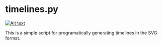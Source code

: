 # timelines.py

[![Alt text](/../master/timeline_nvidia_kernel_and_mesa.svg.png?raw=true "NVidia Kernel Timeline")](/../master/timeline_nvidia_kernel_and_mesa.svg?raw=true)

This is a simple script for programatically generating timelines in the SVG format.
